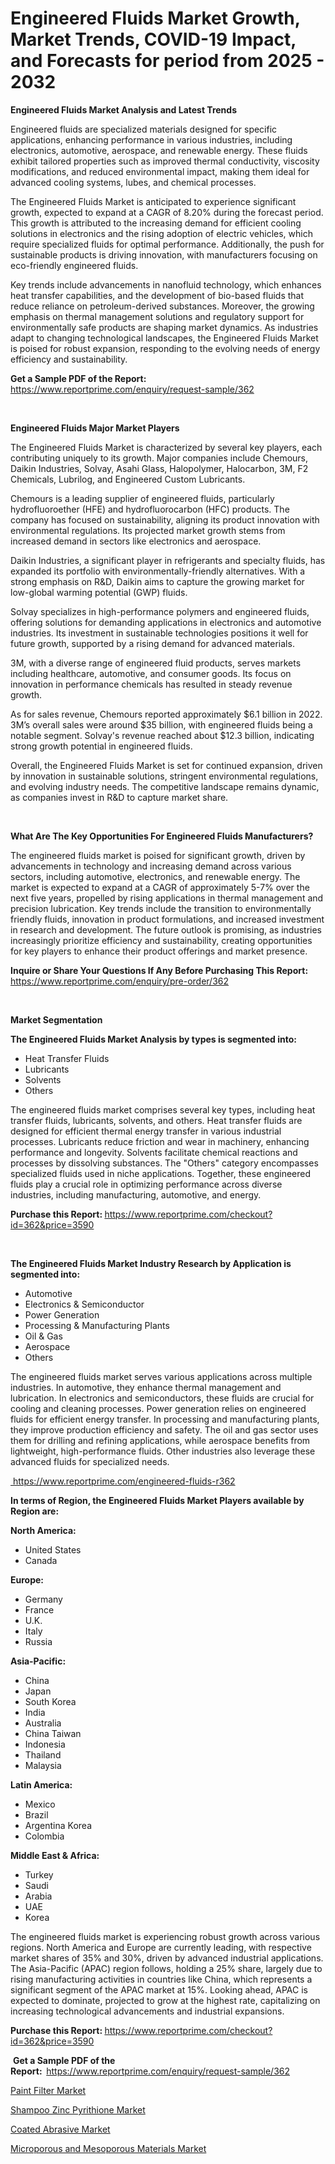 <p><h1>Engineered Fluids Market Growth, Market Trends, COVID-19 Impact, and Forecasts for period from 2025 - 2032</h1></p><p><strong>Engineered Fluids Market Analysis and Latest Trends</strong></p>
<p><p>Engineered fluids are specialized materials designed for specific applications, enhancing performance in various industries, including electronics, automotive, aerospace, and renewable energy. These fluids exhibit tailored properties such as improved thermal conductivity, viscosity modifications, and reduced environmental impact, making them ideal for advanced cooling systems, lubes, and chemical processes.</p><p>The Engineered Fluids Market is anticipated to experience significant growth, expected to expand at a CAGR of 8.20% during the forecast period. This growth is attributed to the increasing demand for efficient cooling solutions in electronics and the rising adoption of electric vehicles, which require specialized fluids for optimal performance. Additionally, the push for sustainable products is driving innovation, with manufacturers focusing on eco-friendly engineered fluids.</p><p>Key trends include advancements in nanofluid technology, which enhances heat transfer capabilities, and the development of bio-based fluids that reduce reliance on petroleum-derived substances. Moreover, the growing emphasis on thermal management solutions and regulatory support for environmentally safe products are shaping market dynamics. As industries adapt to changing technological landscapes, the Engineered Fluids Market is poised for robust expansion, responding to the evolving needs of energy efficiency and sustainability.</p></p>
<p><strong>Get a Sample PDF of the Report:&nbsp;</strong> <a href="https://www.reportprime.com/enquiry/request-sample/362?utm_campaign=2005&utm_medium=2&utm_source=Github&utm_content=ia&utm_term=18032025&utm_id=engineered-fluids">https://www.reportprime.com/enquiry/request-sample/362</a></p>
<p>&nbsp;</p>
<p><strong>Engineered Fluids Major Market Players</strong></p>
<p><p>The Engineered Fluids Market is characterized by several key players, each contributing uniquely to its growth. Major companies include Chemours, Daikin Industries, Solvay, Asahi Glass, Halopolymer, Halocarbon, 3M, F2 Chemicals, Lubrilog, and Engineered Custom Lubricants.</p><p>Chemours is a leading supplier of engineered fluids, particularly hydrofluoroether (HFE) and hydrofluorocarbon (HFC) products. The company has focused on sustainability, aligning its product innovation with environmental regulations. Its projected market growth stems from increased demand in sectors like electronics and aerospace.</p><p>Daikin Industries, a significant player in refrigerants and specialty fluids, has expanded its portfolio with environmentally-friendly alternatives. With a strong emphasis on R&D, Daikin aims to capture the growing market for low-global warming potential (GWP) fluids.</p><p>Solvay specializes in high-performance polymers and engineered fluids, offering solutions for demanding applications in electronics and automotive industries. Its investment in sustainable technologies positions it well for future growth, supported by a rising demand for advanced materials.</p><p>3M, with a diverse range of engineered fluid products, serves markets including healthcare, automotive, and consumer goods. Its focus on innovation in performance chemicals has resulted in steady revenue growth.</p><p>As for sales revenue, Chemours reported approximately $6.1 billion in 2022. 3M’s overall sales were around $35 billion, with engineered fluids being a notable segment. Solvay's revenue reached about $12.3 billion, indicating strong growth potential in engineered fluids.</p><p>Overall, the Engineered Fluids Market is set for continued expansion, driven by innovation in sustainable solutions, stringent environmental regulations, and evolving industry needs. The competitive landscape remains dynamic, as companies invest in R&D to capture market share.</p></p>
<p>&nbsp;</p>
<p><strong>What Are The Key Opportunities For Engineered Fluids Manufacturers?</strong></p>
<p><p>The engineered fluids market is poised for significant growth, driven by advancements in technology and increasing demand across various sectors, including automotive, electronics, and renewable energy. The market is expected to expand at a CAGR of approximately 5-7% over the next five years, propelled by rising applications in thermal management and precision lubrication. Key trends include the transition to environmentally friendly fluids, innovation in product formulations, and increased investment in research and development. The future outlook is promising, as industries increasingly prioritize efficiency and sustainability, creating opportunities for key players to enhance their product offerings and market presence.</p></p>
<p><strong>Inquire or Share Your Questions If Any Before Purchasing This Report:</strong> <a href="https://www.reportprime.com/enquiry/pre-order/362?utm_campaign=2005&utm_medium=2&utm_source=Github&utm_content=ia&utm_term=18032025&utm_id=engineered-fluids">https://www.reportprime.com/enquiry/pre-order/362</a></p>
<p>&nbsp;</p>
<p><strong>Market Segmentation</strong></p>
<p><strong>The Engineered Fluids Market Analysis by types is segmented into:</strong></p>
<p><ul><li>Heat Transfer Fluids</li><li>Lubricants</li><li>Solvents</li><li>Others</li></ul></p>
<p><p>The engineered fluids market comprises several key types, including heat transfer fluids, lubricants, solvents, and others. Heat transfer fluids are designed for efficient thermal energy transfer in various industrial processes. Lubricants reduce friction and wear in machinery, enhancing performance and longevity. Solvents facilitate chemical reactions and processes by dissolving substances. The "Others" category encompasses specialized fluids used in niche applications. Together, these engineered fluids play a crucial role in optimizing performance across diverse industries, including manufacturing, automotive, and energy.</p></p>
<p><strong>Purchase this Report:&nbsp;</strong><a href="https://www.reportprime.com/checkout?id=362&price=3590&utm_campaign=2005&utm_medium=2&utm_source=Github&utm_content=ia&utm_term=18032025&utm_id=engineered-fluids">https://www.reportprime.com/checkout?id=362&price=3590</a></p>
<p>&nbsp;</p>
<p><strong>The Engineered Fluids Market Industry Research by Application is segmented into:</strong></p>
<p><ul><li>Automotive</li><li>Electronics & Semiconductor</li><li>Power Generation</li><li>Processing & Manufacturing Plants</li><li>Oil & Gas</li><li>Aerospace</li><li>Others</li></ul></p>
<p><p>The engineered fluids market serves various applications across multiple industries. In automotive, they enhance thermal management and lubrication. In electronics and semiconductors, these fluids are crucial for cooling and cleaning processes. Power generation relies on engineered fluids for efficient energy transfer. In processing and manufacturing plants, they improve production efficiency and safety. The oil and gas sector uses them for drilling and refining applications, while aerospace benefits from lightweight, high-performance fluids. Other industries also leverage these advanced fluids for specialized needs.</p></p>
<p><a href="https://www.reportprime.com/engineered-fluids-r362?utm_campaign=2005&utm_medium=2&utm_source=Github&utm_content=ia&utm_term=18032025&utm_id=engineered-fluids">&nbsp;https://www.reportprime.com/engineered-fluids-r362</a></p>
<p><strong>In terms of Region, the Engineered Fluids Market Players available by Region are:</strong></p>
<p>
    <p> <strong> North America: </strong>
        <ul>
            <li>United States</li>
            <li>Canada</li>
        </ul>
        </p> 
    <p> <strong> Europe: </strong>
        <ul>
            <li>Germany</li>
            <li>France</li>
            <li>U.K.</li>
            <li>Italy</li>
            <li>Russia</li>
        </ul>
        </p> 
    <p> <strong> Asia-Pacific: </strong>
        <ul>
            <li>China</li>
            <li>Japan</li>
            <li>South Korea</li>
            <li>India</li>
            <li>Australia</li>
            <li>China Taiwan</li>
            <li>Indonesia</li>
            <li>Thailand</li>
            <li>Malaysia</li>
        </ul>
        </p> 
    <p> <strong> Latin America: </strong>
        <ul>
            <li>Mexico</li>
            <li>Brazil</li>
            <li>Argentina Korea</li>
            <li>Colombia</li>
        </ul>
        </p> 
    <p> <strong> Middle East & Africa: </strong>
        <ul>
            <li>Turkey</li>
            <li>Saudi</li>
            <li>Arabia</li>
            <li>UAE</li>
            <li>Korea</li>
        </ul>
    </p>
    </p>
<p><p>The engineered fluids market is experiencing robust growth across various regions. North America and Europe are currently leading, with respective market shares of 35% and 30%, driven by advanced industrial applications. The Asia-Pacific (APAC) region follows, holding a 25% share, largely due to rising manufacturing activities in countries like China, which represents a significant segment of the APAC market at 15%. Looking ahead, APAC is expected to dominate, projected to grow at the highest rate, capitalizing on increasing technological advancements and industrial expansions.</p></p>
<p><strong>Purchase this Report: </strong><a href="https://www.reportprime.com/checkout?id=362&price=3590&utm_campaign=2005&utm_medium=2&utm_source=Github&utm_content=ia&utm_term=18032025&utm_id=engineered-fluids">https://www.reportprime.com/checkout?id=362&price=3590</a></p>
<p>&nbsp;<strong>Get a Sample PDF of the Report:&nbsp;&nbsp;</strong><a href="https://www.reportprime.com/enquiry/request-sample/362?utm_campaign=2005&utm_medium=2&utm_source=Github&utm_content=ia&utm_term=18032025&utm_id=engineered-fluids">https://www.reportprime.com/enquiry/request-sample/362</a></p>
<p><strong></strong></p>
<p><p><a href="https://github.com/lylyparadise/Market-Research-Report-List-6/blob/main/paint-filter-market.md?utm_campaign=2005&utm_medium=2&utm_source=Github&utm_content=ia&utm_term=18032025&utm_id=engineered-fluids">Paint Filter Market</a></p><p><a href="https://github.com/kohushamudo3/Market-Research-Report-List-1/blob/main/shampoo-zinc-pyrithione-market.md?utm_campaign=2005&utm_medium=2&utm_source=Github&utm_content=ia&utm_term=18032025&utm_id=engineered-fluids">Shampoo Zinc Pyrithione Market</a></p><p><a href="https://github.com/myrieronays5/Market-Research-Report-List-1/blob/main/coated-abrasive-market.md?utm_campaign=2005&utm_medium=2&utm_source=Github&utm_content=ia&utm_term=18032025&utm_id=engineered-fluids">Coated Abrasive Market</a></p><p><a href="https://github.com/gogashopkewy/Market-Research-Report-List-1/blob/main/microporous-and-mesoporous-materials-market.md?utm_campaign=2005&utm_medium=2&utm_source=Github&utm_content=ia&utm_term=18032025&utm_id=engineered-fluids">Microporous and Mesoporous Materials Market</a></p></p>